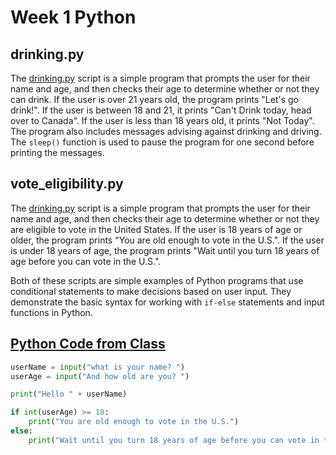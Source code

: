 # Week 1 Python

## drinking.py

The [drinking.py](ISYS-229-Python-Files/blob/master/Week1/drinking.py) script is a simple program that prompts the user for their name and age, and then checks their age to determine whether or not they can drink. If the user is over 21 years old, the program prints "Let's go drink!". If the user is between 18 and 21, it prints "Can't Drink today, head over to Canada". If the user is less than 18 years old, it prints "Not Today". The program also includes messages advising against drinking and driving. The `sleep()` function is used to pause the program for one second before printing the messages.

## vote_eligibility.py

The [drinking.py](ISYS-229-Python-Files/blob/master/Week1/voting.py) script is a simple program that prompts the user for their name and age, and then checks their age to determine whether or not they are eligible to vote in the United States. If the user is 18 years of age or older, the program prints "You are old enough to vote in the U.S.". If the user is under 18 years of age, the program prints "Wait until you turn 18 years of age before you can vote in the U.S.".

Both of these scripts are simple examples of Python programs that use conditional statements to make decisions based on user input. They demonstrate the basic syntax for working with `if-else` statements and input functions in Python.

## [Python Code from Class](/Samples/sample1.py) 
```python
userName = input("what is your name? ")
userAge = input("And how old are you? ")

print("Hello " + userName)

if int(userAge) >= 18:
	print("You are old enough to vote in the U.S.")
else:
	print("Wait until you turn 18 years of age before you can vote in the U.S.")
```
